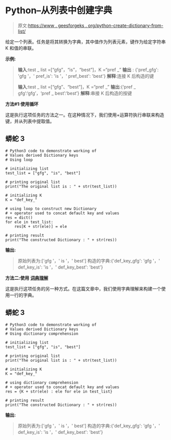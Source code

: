 # Python–从列表中创建字典

> 原文:[https://www . geesforgeks . org/python-create-dictionary-from-list/](https://www.geeksforgeeks.org/python-create-dictionary-from-the-list/)

给定一个列表。任务是将其转换为字典，其中值作为列表元素，键作为给定字符串 K 和值的串联。

**示例:**

> **输入**:test _ list =[“gfg”，“is”，“best”]，K =“pref _”
> **输出** : {'pref_gfg': 'gfg '，' pref_is': 'is '，' pref_best': 'best'}
> **解释**:连接 K 后构造的键
> 
> **输入**:test _ list =[“gfg”、“best”]，K =“pref _”
> **输出**:{‘pref _ gfg’:‘gfg’，‘pref _ best’:‘best’}
> **解释**:串接 K 后构造的按键

**方法#1:使用循环**

这是执行这项任务的方法之一。在这种情况下，我们使用+运算符执行串联来构造键，并从列表中提取值。

## 蟒蛇 3

```
# Python3 code to demonstrate working of 
# Values derived Dictionary keys
# Using loop

# initializing list
test_list = ["gfg", "is", "best"] 

# printing original list
print("The original list is : " + str(test_list))

# initializing K 
K = "def_key_"

# using loop to construct new Dictionary
# + operator used to concat default key and values 
res = dict()
for ele in test_list:
    res[K + str(ele)] = ele 

# printing result 
print("The constructed Dictionary : " + str(res))
```

**输出:**

> 原始列表为:['gfg '，' is '，' best']
> 构造的字典:{'def_key_gfg': 'gfg '，' def_key_is': 'is '，' def_key_best': 'best'}

**方法二:使用** [**词典理解**](https://www.geeksforgeeks.org/python-dictionary-comprehension/)

这是执行这项任务的另一种方式。在这篇文章中，我们使用字典理解来构建一个使用一行的字典。

## 蟒蛇 3

```
# Python3 code to demonstrate working of 
# Values derived Dictionary keys
# Using dictionary comprehension

# initializing list
test_list = ["gfg", "is", "best"] 

# printing original list
print("The original list is : " + str(test_list))

# initializing K 
K = "def_key_"

# using dictionary comprehension
# + operator used to concat default key and values 
res = {K + str(ele) : ele for ele in test_list}

# printing result 
print("The constructed Dictionary : " + str(res))
```

**输出:**

> 原始列表为:['gfg '，' is '，' best']
> 构造的字典:{'def_key_gfg': 'gfg '，' def_key_is': 'is '，' def_key_best': 'best'}